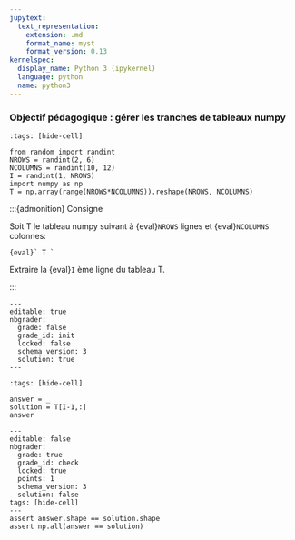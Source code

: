 ```yaml
---
jupytext:
  text_representation:
    extension: .md
    format_name: myst
    format_version: 0.13
kernelspec:
  display_name: Python 3 (ipykernel)
  language: python
  name: python3
---
```


### Objectif pédagogique : gérer les tranches de tableaux numpy

```{code-cell} ipython3
:tags: [hide-cell]

from random import randint
NROWS = randint(2, 6)
NCOLUMNS = randint(10, 12)
I = randint(1, NROWS)
import numpy as np
T = np.array(range(NROWS*NCOLUMNS)).reshape(NROWS, NCOLUMNS)
```

:::{admonition} Consigne

Soit T le tableau numpy suivant à {eval}`NROWS` lignes et {eval}`NCOLUMNS` colonnes:
```
{eval}` T `
```
Extraire la {eval}`I` ème ligne du tableau T.

:::

```{code-cell} ipython3
---
editable: true
nbgrader:
  grade: false
  grade_id: init
  locked: false
  schema_version: 3
  solution: true
---

```

```{code-cell} ipython3
:tags: [hide-cell]

answer = _
solution = T[I-1,:]
answer
```

```{code-cell} ipython3
---
editable: false
nbgrader:
  grade: true
  grade_id: check
  locked: true
  points: 1
  schema_version: 3
  solution: false
tags: [hide-cell]
---
assert answer.shape == solution.shape
assert np.all(answer == solution)
```
